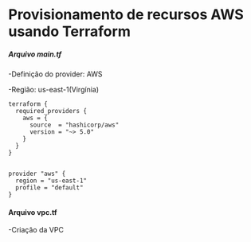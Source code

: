 # Provisionamento de recursos AWS usando Terraform
##### Arquivo main.tf
-Definição do provider: AWS 

-Região: us-east-1(Virgínia)

``` 
terraform {
  required_providers {
    aws = {
      source  = "hashicorp/aws"
      version = "~> 5.0"
    }
  }
}


provider "aws" {
  region = "us-east-1"
  profile = "default"
}
``` 
#### Arquivo vpc.tf 
-Criação da VPC





